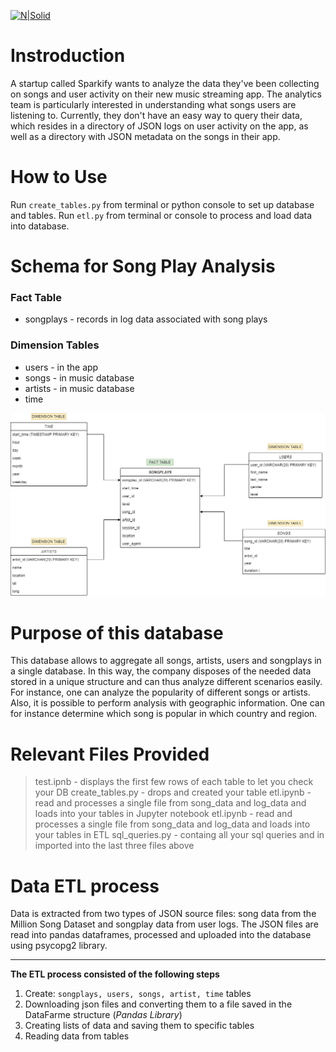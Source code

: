 [![N|Solid](https://upload.wikimedia.org/wikipedia/commons/e/e8/Udacity_logo.svg)](https://www.udacity.com/)
# Instroduction
A startup called Sparkify wants to analyze the data they've been collecting on songs and user activity on their new music streaming app. The analytics team is particularly interested in understanding what songs users are listening to. Currently, they don't have an easy way to query their data, which resides in a directory of JSON logs on user activity on the app, as well as a directory with JSON metadata on the songs in their app.

# How to Use
Run `create_tables.py` from terminal or python console to set up database and tables.
Run `etl.py` from terminal or console to process and load data into database.

# Schema for Song Play Analysis

### Fact Table

* songplays  -  records in log data associated with song plays

### Dimension Tables

*  users  - in the app
*  songs - in music database
*  artists - in music database
*  time

![Image](png/diagram.png)

# Purpose of this database
This database allows to aggregate all songs, artists, users and songplays in a single database. In this way, the company disposes of the needed data stored in a unique structure and can thus analyze different scenarios easily. For instance, one can analyze the popularity of different songs or artists. Also, it is possible to perform analysis with geographic information. One can for instance determine which song is popular in which country and region.

# Relevant Files Provided

>test.ipnb - displays the first few rows of each table to let you check your DB
>create_tables.py - drops and created your table
>etl.ipynb - read and processes a single file from song_data and log_data and loads into your tables in Jupyter notebook
>etl.ipynb - read and processes a single file from song_data and log_data and loads into your tables in ETL
>sql_queries.py - containg all your sql queries and in imported into the last three files above

# Data ETL process
Data is extracted from two types of JSON source files: song data from the Million Song Dataset and songplay data from user logs. The JSON files are read into pandas dataframes, processed and uploaded into the database using psycopg2 library.
***
**The ETL process consisted of the following steps**
1) Create: `songplays, users, songs, artist, time` tables
2) Downloading json files and converting them to a file saved in the DataFarme structure (*Pandas Library*)
3) Creating lists of data and saving them to specific tables
4) Reading data from tables
